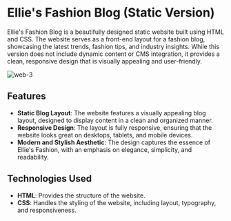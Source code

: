 # Ellie's Fashion Blog (Static Version)

Ellie's Fashion Blog is a beautifully designed static website built using HTML and CSS. The website serves as a front-end layout for a fashion blog, showcasing the latest trends, fashion tips, and industry insights. While this version does not include dynamic content or CMS integration, it provides a clean, responsive design that is visually appealing and user-friendly.

![web-3](https://github.com/user-attachments/assets/9c1e38c1-a23a-4f63-a53b-5ef6a94b547a)


## Features

- **Static Blog Layout**: The website features a visually appealing blog layout, designed to display content in a clean and organized manner.
- **Responsive Design**: The layout is fully responsive, ensuring that the website looks great on desktops, tablets, and mobile devices.
- **Modern and Stylish Aesthetic**: The design captures the essence of Ellie's Fashion, with an emphasis on elegance, simplicity, and readability.


## Technologies Used

- **HTML**: Provides the structure of the website.
- **CSS**: Handles the styling of the website, including layout, typography, and responsiveness.


